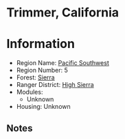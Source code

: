 
Trimmer, California
===================
  
# Information  
* Region Name: [Pacific Southwest]()  
* Region Number: 5  
* Forest: [Sierra](http://www.fs.usda.gov/sierra/)  
* Ranger District: [High Sierra]()  
* Modules:  
  - Unknown  
* Housing: Unknown  
  
## Notes

